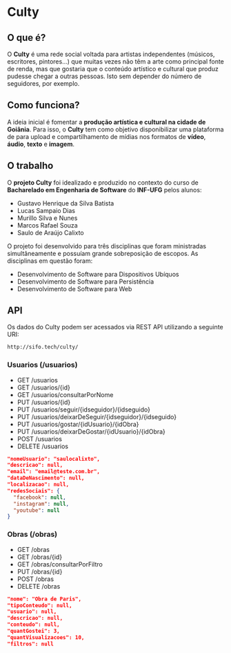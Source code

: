 # Culty

## O que é?
O **Culty** é uma rede social voltada para artistas independentes (músicos, escritores, pintores...) que muitas vezes não têm a arte como principal fonte de renda, mas que gostaria que o conteúdo artístico e cultural que produz pudesse chegar a outras pessoas. Isto sem depender do número de seguidores, por exemplo.

## Como funciona?
A ideia inicial é fomentar a **produção artística e cultural na cidade de Goiânia**. Para isso, o **Culty** tem como objetivo disponibilizar uma plataforma de para upload e compartilhamento de mídias nos formatos de **vídeo**, **áudio**, **texto** e **imagem**.

## O trabalho
O **projeto Culty** foi idealizado e produzido no contexto do curso de **Bacharelado em Engenharia de Software** do **INF-UFG** pelos alunos:

- Gustavo Henrique da Silva Batista
- Lucas Sampaio Dias
- Murillo Silva e Nunes
- Marcos Rafael Souza
- Saulo de Araújo Calixto

O projeto foi desenvolvido para três disciplinas que foram ministradas simultâneamente e possuíam grande sobreposição de escopos. As disciplinas em questão foram:

- Desenvolvimento de Software para Dispositivos Ubíquos
- Desenvolvimento de Software para Persistência
- Desenvolvimento de Software para Web

## API

Os dados do Culty podem ser acessados via REST API utilizando a seguinte URI:
```sh
http://sifo.tech/culty/
```

### Usuarios (/usuarios)
* GET /usuarios
* GET /usuarios/{id}
* GET /usuarios/consultarPorNome
* PUT /usuarios/{id}
* PUT /usuarios/seguir/{idseguidor}/{idseguido}
* PUT /usuarios/deixarDeSeguir/{idseguidor}/{idseguido}
* PUT /usuarios/gostar/{idUsuario}/{idObra}
* PUT /usuarios/deixarDeGostar/{idUsuario}/{idObra}
* POST /usuarios
* DELETE /usuarios


```json
"nomeUsuario": "saulocalixto",
"descricao": null,
"email": "email@teste.com.br",
"dataDeNascimento": null,
"localizacao": null,
"redesSociais": {
  "facebook": null,
  "instagram": null,
  "youtube": null
}
```

### Obras (/obras)
* GET /obras
* GET /obras/{id}
* GET /obras/consultarPorFiltro
* PUT /obras/{id}
* POST /obras
* DELETE /obras

```json
"nome": "Obra de Paris",
"tipoConteudo": null,
"usuario": null,
"descricao": null,
"conteudo": null,
"quantGostei": 3,
"quantVisualizacoes": 10,
"filtros": null
```